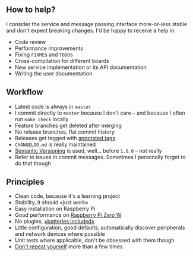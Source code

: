 ## How to help?

I consider the service and message passing interface more-or-less stable and don't expect breaking changes. I'd be happy to receive a help in:

- Code review
- Performance improvements
- Fixing `FIXME`s and `TODO`s
- Cross-compilation for different boards
- New service implementation or its API documentation
- Writing the user documentation

## Workflow

- Latest code is always in `master`
- I commit directly to `master` because I don't care – and because I often run `make check` locally
- Feature branches get deleted after merging
- No release branches, flat commit history
- Releases get tagged with [annotated tags](https://git-scm.com/book/en/v2/Git-Basics-Tagging)
- `CHANGELOG.md` is really maintained
- [Semantic Versioning](https://semver.org/) is used, well… before `1.0.0` – not really
- Refer to issues in commit messages. Sometimes I personally forget to do that though

## Principles

- Clean code, because it's a learning project
- Stability, it should «just work»
- Easy installation on Raspberry Pi
- Good performance on [Raspberry Pi Zero W](https://www.raspberrypi.org/products/raspberry-pi-zero-w/)
- No plugins, [«batteries included»](https://en.wikipedia.org/wiki/Batteries_Included)
- Little configuration, good defaults, automatically discover peripherals and network devices where possible
- Unit tests where applicable, don't be obsessed with them though
- [Don't repeat yourself](https://en.wikipedia.org/wiki/Don%27t_repeat_yourself) more than a few times
